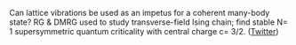 
Can lattice vibrations be used as an impetus for a coherent many-body state? RG & DMRG used to study transverse-field Ising chain; find stable N= 1 supersymmetric quantum criticality with central charge c= 3/2. ([Twitter](https://twitter.com/JoshuahHeath/status/1192106257772990464))
